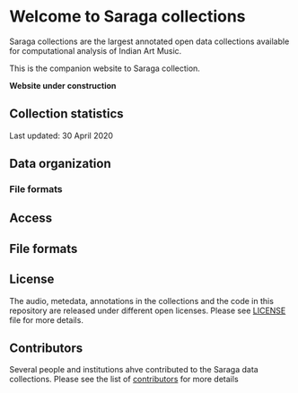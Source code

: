 # Welcome to Saraga collections

Saraga collections are the largest annotated open data collections available for computational analysis of Indian Art Music. 

This is the companion website to Saraga collection. 

**Website under construction**

## Collection statistics
Last updated: 30 April 2020

## Data organization

### File formats

## Access

## File formats

## License
The audio, metedata, annotations in the collections and the code in this repository are released under different open licenses. Please see [LICENSE](LICENSE) file for more details.   

## Contributors
Several people and institutions ahve contributed to the Saraga data collections. Please see the list of [contributors](contributors.md) for more details
